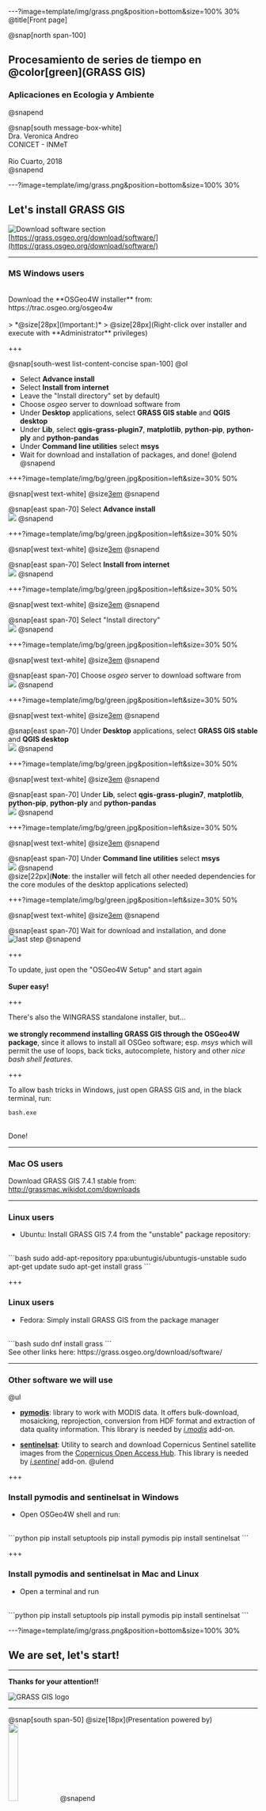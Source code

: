 ---?image=template/img/grass.png&position=bottom&size=100% 30%
@title[Front page]

@snap[north span-100]
<br>
<h2>Procesamiento de series de tiempo en @color[green](GRASS GIS)</h2>
<h3>Aplicaciones en Ecologia y Ambiente</h3>
@snapend

@snap[south message-box-white]
<br>Dra. Veronica Andreo<br>CONICET - INMeT<br><br>Rio Cuarto, 2018<br>
@snapend

---?image=template/img/grass.png&position=bottom&size=100% 30%

## Let's install GRASS GIS

![Download software section](assets/img/grass_gis_download_software.png)
<br>
[https://grass.osgeo.org/download/software/](https://grass.osgeo.org/download/software/)

---

### MS Windows users
<br>
Download the **OSGeo4W installer** from: https://trac.osgeo.org/osgeo4w
<br><br>
> *@size[28px](Important:)*
> @size[28px](Right-click over installer and execute with **Administrator** privileges)

+++

@snap[south-west list-content-concise span-100]
@ol
- Select **Advance install**
- Select **Install from internet**
- Leave the "Install directory" set by default)
- Choose *osgeo* server to download software from
- Under **Desktop** applications, select **GRASS GIS stable** and **QGIS desktop**
- Under **Lib**, select **qgis-grass-plugin7**, **matplotlib**, **python-pip**, **python-ply** and **python-pandas** 
- Under **Command line utilities** select **msys**
- Wait for download and installation of packages, and done!
@olend
@snapend

+++?image=template/img/bg/green.jpg&position=left&size=30% 50%

@snap[west text-white]
@size[3em](1.)
@snapend

@snap[east span-70]
Select **Advance install**
<br>
<img src="assets/img/osgeo4w_step_1.png">
@snapend

+++?image=template/img/bg/green.jpg&position=left&size=30% 50%

@snap[west text-white]
@size[3em](2.)
@snapend

@snap[east span-70]
Select **Install from internet**
<br>
<img src="assets/img/osgeo4w_step_2.png">
@snapend

+++?image=template/img/bg/green.jpg&position=left&size=30% 50%

@snap[west text-white]
@size[3em](3.)
@snapend

@snap[east span-70]
Select "Install directory"
<br>
<img src="assets/img/osgeo4w_step_3.png">
@snapend

+++?image=template/img/bg/green.jpg&position=left&size=30% 50%

@snap[west text-white]
@size[3em](4.)
@snapend

@snap[east span-70]
Choose *osgeo* server to download software from
<br>
<img src="assets/img/osgeo4w_step_4.png">
@snapend

+++?image=template/img/bg/green.jpg&position=left&size=30% 50%

@snap[west text-white]
@size[3em](5.)
@snapend

@snap[east span-70]
Under **Desktop** applications, select **GRASS GIS stable** and **QGIS desktop**
<br>
<img src="assets/img/osgeo4w_step_5.png">
@snapend

+++?image=template/img/bg/green.jpg&position=left&size=30% 50%

@snap[west text-white]
@size[3em](6.)
@snapend

@snap[east span-70]
Under **Lib**, select **qgis-grass-plugin7**, **matplotlib**, **python-pip**, **python-ply** and **python-pandas** 
<br>
<img src="assets/img/osgeo4w_step_6.png">
@snapend

+++?image=template/img/bg/green.jpg&position=left&size=30% 50%

@snap[west text-white]
@size[3em](7.)
@snapend

@snap[east span-70]
Under **Command line utilities** select **msys**
<br>
<img src="assets/img/osgeo4w_step_7.png">
@snapend
<br>
@size[22px](**Note**: the installer will fetch all other needed dependencies for the core modules of the desktop applications selected)

+++?image=template/img/bg/green.jpg&position=left&size=30% 50%

@snap[west text-white]
@size[3em](8.)
@snapend

@snap[east span-70]
Wait for download and installation, and done
<br>
![last step](assets/img/osgeo4w_step_10.png)
@snapend

+++

To update, just open the "OSGeo4W Setup" and start again
<br><br>
**Super easy!**

+++

There's also the WINGRASS standalone installer, but...
<br><br>
**we strongly recommend installing GRASS GIS through the OSGeo4W package**, since it allows to install all OSGeo software; esp. *msys* which will permit the use of loops, back ticks, autocomplete, history and other *nice bash shell features*.

+++

To allow bash tricks in Windows, just open GRASS GIS and, in the black terminal, run:
<br>
```
bash.exe
```
<br>
Done!

---

### Mac OS users

Download GRASS GIS 7.4.1 stable from: <http://grassmac.wikidot.com/downloads>

---

### Linux users

- Ubuntu: Install GRASS GIS 7.4 from the "unstable" package repository:
<br>
```bash
sudo add-apt-repository ppa:ubuntugis/ubuntugis-unstable
sudo apt-get update
sudo apt-get install grass
```

+++

### Linux users

- Fedora: Simply install GRASS GIS from the package manager
<br>
```bash
sudo dnf install grass
```
<br>
See other links here: https://grass.osgeo.org/download/software/

---

### Other software we will use

@ul
- **[pymodis](http://www.pymodis.org/)**: library to work with MODIS data. It offers bulk-download, mosaicking, reprojection, conversion from HDF format and extraction of data quality information. This library is needed by *[i.modis](https://grass.osgeo.org/grass74/manuals/addons/i.modis.html)* add-on.

- **[sentinelsat](https://github.com/sentinelsat/sentinelsat)**: Utility to search and download Copernicus Sentinel satellite images from the [Copernicus Open Access Hub](https://scihub.copernicus.eu/). This library is needed by *[i.sentinel](https://grass.osgeo.org/grass74/manuals/addons/i.sentinel.html)* add-on.
@ulend

+++

### Install pymodis and sentinelsat in Windows

- Open OSGeo4W shell and run:
<br>
```python
pip install setuptools
pip install pymodis
pip install sentinelsat
```

+++

### Install pymodis and sentinelsat in Mac and Linux

- Open a terminal and run 
<br>
```python
pip install setuptools
pip install pymodis
pip install sentinelsat
```

---?image=template/img/grass.png&position=bottom&size=100% 30%

## **We are set, let's start!**

---

**Thanks for your attention!!**

![GRASS GIS logo](assets/img/grass_logo_alphab.png)

---

@snap[south span-50]
@size[18px](Presentation powered by)
<br>
<a href="https://gitpitch.com/">
<img src="assets/img/gitpitch_logo.png" width="20%"></a>
@snapend

<!---

1.  WinGRASS stand-alone installer
> Important:
> Right-click over the installer and execute with **Administrator** privileges
Be sure to check "Important Microsoft Runtime Libraries". The rest is all **Ok** until the end.
Note: dependencies needed by core modules are shipped with the installer, no need to worry about them now.

--->